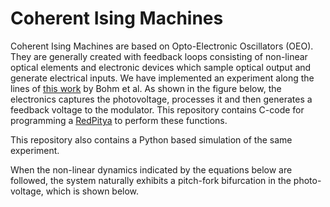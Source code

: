 # Coherent Ising Machines
Coherent Ising Machines are based on Opto-Electronic Oscillators (OEO). They are generally created with feedback loops consisting of non-linear optical elements and electronic devices which sample optical output and generate electrical inputs. 
We have implemented an experiment along the lines of [this work](https://www.nature.com/articles/s41467-019-11484-3) by Bohm et al. As shown in the figure below, the electronics captures
the photovoltage, processes it and then generates a feedback voltage to the modulator. This repository contains C-code for programming a [RedPitya](https://www.redpitaya.com/) to perform these functions.

This repository also contains a Python based simulation of the same experiment.

When the non-linear dynamics indicated by the equations below are followed, the system naturally exhibits a pitch-fork bifurcation in the photo-voltage, which is shown below. 

